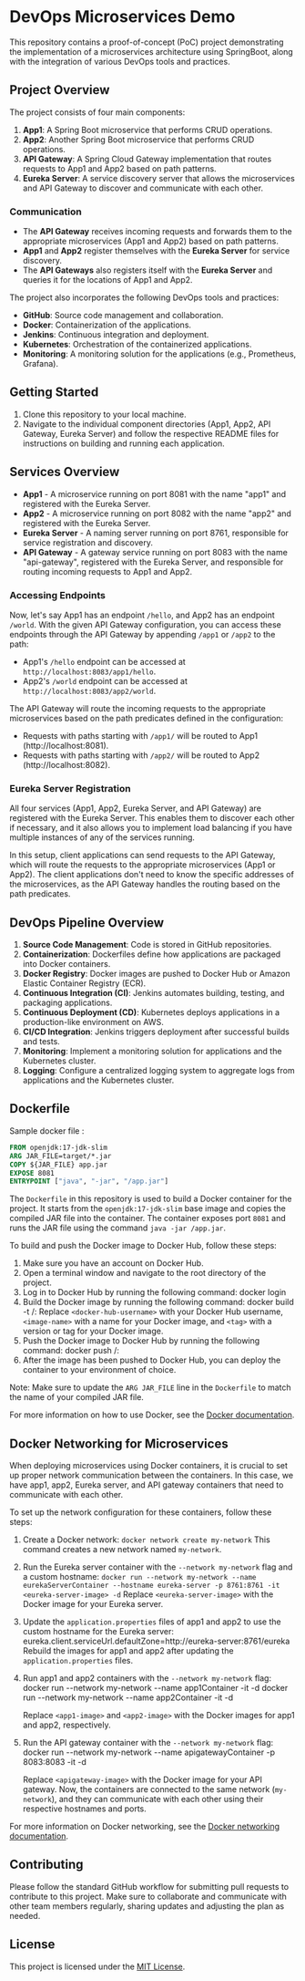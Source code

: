 # DevOps Microservices Demo

This repository contains a proof-of-concept (PoC) project demonstrating the implementation of a microservices architecture using SpringBoot, along with the integration of various DevOps tools and practices.

## Project Overview

The project consists of four main components:

1. **App1**: A Spring Boot microservice that performs CRUD operations.
2. **App2**: Another Spring Boot microservice that performs CRUD operations.
3. **API Gateway**: A Spring Cloud Gateway implementation that routes requests to App1 and App2 based on path patterns.
4. **Eureka Server**: A service discovery server that allows the microservices and API Gateway to discover and communicate with each other.

### Communication

- The **API Gateway** receives incoming requests and forwards them to the appropriate microservices (App1 and App2) based on path patterns.
- **App1** and **App2** register themselves with the **Eureka Server** for service discovery.
- The **API Gateways** also registers itself with the **Eureka Server** and queries it for the locations of App1 and App2.


The project also incorporates the following DevOps tools and practices:

- **GitHub**: Source code management and collaboration.
- **Docker**: Containerization of the applications.
- **Jenkins**: Continuous integration and deployment.
- **Kubernetes**: Orchestration of the containerized applications.
- **Monitoring**: A monitoring solution for the applications (e.g., Prometheus, Grafana).

## Getting Started

1. Clone this repository to your local machine.
2. Navigate to the individual component directories (App1, App2, API Gateway, Eureka Server) and follow the respective README files for instructions on building and running each application.

## Services Overview
- **App1** - A microservice running on port 8081 with the name "app1" and registered with the Eureka Server.
- **App2** - A microservice running on port 8082 with the name "app2" and registered with the Eureka Server.
- **Eureka Server** - A naming server running on port 8761, responsible for service registration and discovery.
- **API Gateway** - A gateway service running on port 8083 with the name "api-gateway", registered with the Eureka Server, and responsible for routing incoming requests to App1 and App2.

### Accessing Endpoints
Now, let's say App1 has an endpoint `/hello`, and App2 has an endpoint `/world`. With the given API Gateway configuration, you can access these endpoints through the API Gateway by appending `/app1` or `/app2` to the path:

- App1's `/hello` endpoint can be accessed at `http://localhost:8083/app1/hello`.
- App2's `/world` endpoint can be accessed at `http://localhost:8083/app2/world`.

The API Gateway will route the incoming requests to the appropriate microservices based on the path predicates defined in the configuration:

- Requests with paths starting with `/app1/` will be routed to App1 (http://localhost:8081).
- Requests with paths starting with `/app2/` will be routed to App2 (http://localhost:8082).

### Eureka Server Registration
All four services (App1, App2, Eureka Server, and API Gateway) are registered with the Eureka Server. This enables them to discover each other if necessary, and it also allows you to implement load balancing if you have multiple instances of any of the services running.

In this setup, client applications can send requests to the API Gateway, which will route the requests to the appropriate microservices (App1 or App2). The client applications don't need to know the specific addresses of the microservices, as the API Gateway handles the routing based on the path predicates.

## DevOps Pipeline Overview

1. **Source Code Management**: Code is stored in GitHub repositories.
2. **Containerization**: Dockerfiles define how applications are packaged into Docker containers.
3. **Docker Registry**: Docker images are pushed to Docker Hub or Amazon Elastic Container Registry (ECR).
4. **Continuous Integration (CI)**: Jenkins automates building, testing, and packaging applications.
5. **Continuous Deployment (CD)**: Kubernetes deploys applications in a production-like environment on AWS.
6. **CI/CD Integration**: Jenkins triggers deployment after successful builds and tests.
7. **Monitoring**: Implement a monitoring solution for applications and the Kubernetes cluster.
8. **Logging**: Configure a centralized logging system to aggregate logs from applications and the Kubernetes cluster.


## Dockerfile

Sample docker file :

```Dockerfile
FROM openjdk:17-jdk-slim
ARG JAR_FILE=target/*.jar
COPY ${JAR_FILE} app.jar
EXPOSE 8081
ENTRYPOINT ["java", "-jar", "/app.jar"]
```


The `Dockerfile` in this repository is used to build a Docker container for the project. It starts from the `openjdk:17-jdk-slim` base image and copies the compiled JAR file into the container. The container exposes port `8081` and runs the JAR file using the command `java -jar /app.jar`.

To build and push the Docker image to Docker Hub, follow these steps:
1. Make sure you have an account on Docker Hub.
2. Open a terminal window and navigate to the root directory of the project.
3. Log in to Docker Hub by running the following command:
   docker login
4. Build the Docker image by running the following command:
   docker build -t <docker-hub-username>/<image-name>:<tag> 
   Replace `<docker-hub-username>` with your Docker Hub username, `<image-name>` with a name for your Docker image, and `<tag>` with a version or tag for your Docker image.
5. Push the Docker image to Docker Hub by running the following command:
   docker push <docker-hub-username>/<image-name>:<tag>
6. After the image has been pushed to Docker Hub, you can deploy the container to your environment of choice.

Note: Make sure to update the `ARG JAR_FILE` line in the `Dockerfile` to match the name of your compiled JAR file. 

For more information on how to use Docker, see the [Docker documentation](https://docs.docker.com/). 

## Docker Networking for Microservices

When deploying microservices using Docker containers, it is crucial to set up proper network communication between the containers. In this case, we have app1, app2, Eureka server, and API gateway containers that need to communicate with each other.

To set up the network configuration for these containers, follow these steps:

1. Create a Docker network:
    ```docker network create my-network```
   This command creates a new network named `my-network`.

2. Run the Eureka server container with the `--network my-network` flag and a custom hostname:
   ```docker run --network my-network --name eurekaServerContainer --hostname eureka-server -p 8761:8761 -it <eureka-server-image> -d```
    Replace `<eureka-server-image>` with the Docker image for your Eureka server.

3. Update the `application.properties` files of app1 and app2 to use the custom hostname for the Eureka server:
   eureka.client.serviceUrl.defaultZone=http://eureka-server:8761/eureka
   Rebuild the images for app1 and app2 after updating the `application.properties` files.

4. Run app1 and app2 containers with the `--network my-network` flag:
   docker run --network my-network --name app1Container -it <app1-image> -d
   docker run --network my-network --name app2Container -it <app2-image> -d
   
   Replace `<app1-image>` and `<app2-image>` with the Docker images for app1 and app2, respectively.

5. Run the API gateway container with the `--network my-network` flag:
   docker run --network my-network --name apigatewayContainer -p 8083:8083 -it <apigateway-image> -d
   
   Replace `<apigateway-image>` with the Docker image for your API gateway.
   Now, the containers are connected to the same network (`my-network`), and they can communicate with each other using their respective hostnames and ports.

For more information on Docker networking, see the [Docker networking documentation](https://docs.docker.com/network/).
 

## Contributing

Please follow the standard GitHub workflow for submitting pull requests to contribute to this project. Make sure to collaborate and communicate with other team members regularly, sharing updates and adjusting the plan as needed.

## License

This project is licensed under the [MIT License](LICENSE).
